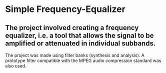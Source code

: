 # Simple Frequency-Equalizer

## The project involved creating a frequency equalizer, i.e. a tool that allows the signal to be amplified or attenuated in individual subbands.
The project was made using filter banks (synthesis and analysis). A prototype filter compatible with the MPEG audio compression standard was also used.

